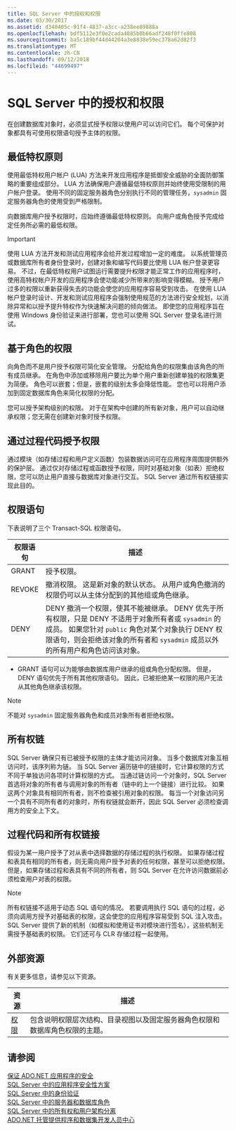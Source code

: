 ```yaml
---
title: SQL Server 中的授权和权限
ms.date: 03/30/2017
ms.assetid: d340405c-91f4-4837-a3cc-a238ee89888a
ms.openlocfilehash: bdf5112e3f0e2cada4885b0b66adf248f0ffe808
ms.sourcegitcommit: ba5c189bf44d44204a3e8838e59ec378a62d82f3
ms.translationtype: MT
ms.contentlocale: zh-CN
ms.lasthandoff: 09/12/2018
ms.locfileid: "44699497"
---
```

# <a name="authorization-and-permissions-in-sql-server"></a>SQL Server 中的授权和权限
在创建数据库对象时，必须显式授予权限以使用户可以访问它们。 每个可保护对象都具有可使用权限语句授予主体的权限。  
  
## <a name="the-principle-of-least-privilege"></a>最低特权原则  
 使用最低特权用户帐户 (LUA) 方法来开发应用程序是抵御安全威胁的全面防御策略的重要组成部分。 LUA 方法确保用户遵循最低特权原则并始终使用受限制的用户帐户登录。 使用不同的固定服务器角色分别执行不同的管理任务，`sysadmin` 固定服务器角色的使用受到严格限制。  
  
 向数据库用户授予权限时，应始终遵循最低特权原则。 向用户或角色授予完成给定任务所必需的最低权限。  
  
> [!IMPORTANT]
>  使用 LUA 方法开发和测试应用程序会给开发过程增加一定的难度。 以系统管理员或数据库所有者身份登录时，创建对象和编写代码要比使用 LUA 帐户登录更容易。 不过，在最低特权用户试图运行需要提升权限才能正常工作的应用程序时，使用高特权帐户开发的应用程序会使功能减少所带来的影响变得模糊。 授予用户过多的权限以重新获得失去的功能会使您的应用程序容易受到攻击。 在使用 LUA 帐户登录时设计、开发和测试应用程序会强制使用规范的方法进行安全规划，以消除异常和以授予提升特权作为快速解决问题的倾向做法。 即使您的应用程序旨在使用 Windows 身份验证来进行部署，您也可以使用 SQL Server 登录名进行测试。  
  
## <a name="role-based-permissions"></a>基于角色的权限  
 向角色而不是用户授予权限可简化安全管理。 分配给角色的权限集由该角色的所有成员继承。 在角色中添加或移除用户要比为单个用户重新创建单独的权限集更为简便。 角色可以嵌套；但是，嵌套的级别太多会降低性能。 您也可以将用户添加到固定数据库角色来简化权限的分配。  
  
 您可以授予架构级别的权限。 对于在架构中创建的所有新对象，用户可以自动继承权限；您无需在创建新对象时授予权限。  
  
## <a name="permissions-through-procedural-code"></a>通过过程代码授予权限  
 通过模块（如存储过程和用户定义函数）包装数据访问可在应用程序周围提供额外的保护层。 通过仅对存储过程或函数授予权限，同时对基础对象（如表）拒绝权限，您可以防止用户直接与数据库对象进行交互。 SQL Server 通过所有权链接实现此目的。  
  
## <a name="permission-statements"></a>权限语句  
 下表说明了三个 Transact-SQL 权限语句。  
  
|权限语句|描述|  
|--------------------------|-----------------|  
|GRANT|授予权限。|  
|REVOKE|撤消权限。 这是新对象的默认状态。 从用户或角色撤消的权限仍可以从主体分配到的其他组或角色继承。|  
|DENY|DENY 撤消一个权限，使其不能被继承。 DENY 优先于所有权限，只是 DENY 不适用于对象所有者或 `sysadmin` 的成员。 如果您针对 `public` 角色对某个对象执行 DENY 权限语句，则会拒绝该对象的所有者和 `sysadmin` 成员以外的所有用户和角色访问该对象。|  
  
-   GRANT 语句可以为能够由数据库用户继承的组或角色分配权限。 但是，DENY 语句优先于所有其他权限语句。 因此，已被拒绝某一权限的用户无法从其他角色继承该权限。  
  
> [!NOTE]
>  不能对 `sysadmin` 固定服务器角色和成员对象所有者拒绝权限。  
  
## <a name="ownership-chains"></a>所有权链  
 SQL Server 确保只有已被授予权限的主体才能访问对象。 当多个数据库对象互相访问时，该序列称为链。 当 SQL Server 遍历链中的链接时，它计算权限的方式不同于单独访问各项时计算权限的方式。 当通过链访问一个对象时，SQL Server 首选将对象的所有者与调用对象的所有者（链中的上一个链接）进行比较。 如果这两个对象具有相同所有者，则不检查被引用对象的权限。 每当一个对象访问另一个具有不同所有者的对象时，所有权链就会断开，因此 SQL Server 必须检查调用方的安全上下文。  
  
## <a name="procedural-code-and-ownership-chaining"></a>过程代码和所有权链接  
 假设为某一用户授予了对从表中选择数据的存储过程的执行权限。 如果存储过程和表具有相同的所有者，则无需向用户授予对表的任何权限，甚至可以拒绝权限。 但是，如果存储过程和表具有不同的所有者，则 SQL Server 在允许访问数据前必须检查用户对表的权限。  
  
> [!NOTE]
>  所有权链接不适用于动态 SQL 语句的情况。 若要调用执行 SQL 语句的过程，必须向调用方授予对基础表的权限，这会使您的应用程序容易受到 SQL 注入攻击。 SQL Server 提供了新的机制（如模拟和使用证书对模块进行签名），这些机制无需授予基础表的权限。 它们还可与 CLR 存储过程一起使用。  
  
## <a name="external-resources"></a>外部资源  
 有关更多信息，请参见以下资源。  
  
|资源|描述|  
|--------------|-----------------|  
|[权限](/sql/relational-databases/security/permissions-database-engine)|包含说明权限层次结构、目录视图以及固定服务器角色权限和数据库角色权限的主题。|
  
## <a name="see-also"></a>请参阅  
 [保证 ADO.NET 应用程序的安全](../../../../../docs/framework/data/adonet/securing-ado-net-applications.md)  
 [SQL Server 中的应用程序安全性方案](../../../../../docs/framework/data/adonet/sql/application-security-scenarios-in-sql-server.md)  
 [SQL Server 中的身份验证](../../../../../docs/framework/data/adonet/sql/authentication-in-sql-server.md)  
 [SQL Server 中的服务器和数据库角色](../../../../../docs/framework/data/adonet/sql/server-and-database-roles-in-sql-server.md)  
 [SQL Server 中的所有权和用户架构分离](../../../../../docs/framework/data/adonet/sql/ownership-and-user-schema-separation-in-sql-server.md)  
 [ADO.NET 托管提供程序和数据集开发人员中心](https://go.microsoft.com/fwlink/?LinkId=217917)
